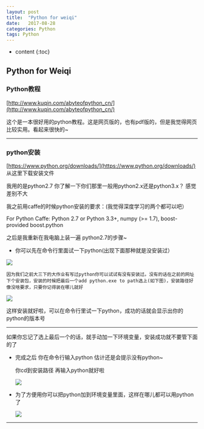 ```yaml
---
layout: post
title:  "Python for weiqi"
date:   2017-08-28
categories: Python
tags: Python
---
```


* content
{:toc}




## Python for Weiqi

### Python教程 
[http://www.kuqin.com/abyteofpython_cn/](http://www.kuqin.com/abyteofpython_cn/)


这个是一本很好用的python教程。这是网页版的，也有pdf版的，但是我觉得网页比较实用。看起来很快的~

---

### python安装

[https://www.python.org/downloads/](https://www.python.org/downloads/) 从这里下载安装文件

我用的是python2.7 你了解一下你们那里一般用python2.x还是python3.x？ 感觉差别不大

我之前用caffe的时候python安装的要求：(我觉得深度学习的两个都可以吧）

For Python Caffe: Python 2.7 or Python 3.3+, numpy (>= 1.7), boost-provided boost.python

之后是我重新在我电脑上装一遍 python2.7的步骤~


*  你可以先在命令行里面试一下python(出现下面那种就是没安装过）

  ![](https://wx3.sinaimg.cn/mw690/95795825ly1fizivfce4pj20ag01jq2q.jpg)
  
  
    因为我们之前大三下的大作业有写过python你可以试试有没有安装过。没有的话在之前的网址下个安装包，安装的时候把最后一个add python.exe to path选上(如下图)，安装路径好像没啥要求，只要你记得装在哪儿就好
    
   ![](https://www.liaoxuefeng.com/files/attachments/0014222393965540081463bf8a9499094bdda24b6fdf2d6000)
 
 这样安装就好啦，可以在命令行里试一下python，成功的话就会显示出你的python的版本号
 
***

如果你忘记了选上最后一个的话，就手动加一下环境变量，安装成功就不要管下面的了

* 完成之后 你在命令行输入python 估计还是会提示没有python~
 
  你cd到安装路径 再输入python就好啦
 
  ![](https://wx3.sinaimg.cn/mw690/95795825ly1fizj0wwjxsj20ht029744.jpg)

* 为了方便用你可以把python加到环境变量里面，这样在哪儿都可以用python了

  ![](https://wx3.sinaimg.cn/mw690/95795825ly1fizj73s8z0j20nv0ft0un.jpg)
 
 ***
 

 
